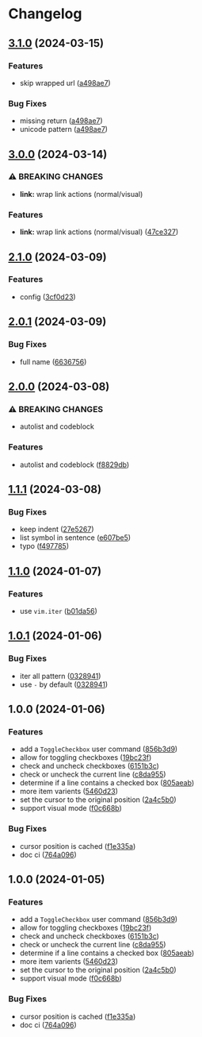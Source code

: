 # Changelog

## [3.1.0](https://github.com/phanen/mder.nvim/compare/v3.0.0...v3.1.0) (2024-03-15)


### Features

* skip wrapped url ([a498ae7](https://github.com/phanen/mder.nvim/commit/a498ae7fa792999c0143027cfac10d09187d8b06))


### Bug Fixes

* missing return ([a498ae7](https://github.com/phanen/mder.nvim/commit/a498ae7fa792999c0143027cfac10d09187d8b06))
* unicode pattern ([a498ae7](https://github.com/phanen/mder.nvim/commit/a498ae7fa792999c0143027cfac10d09187d8b06))

## [3.0.0](https://github.com/phanen/mder.nvim/compare/v2.1.0...v3.0.0) (2024-03-14)


### ⚠ BREAKING CHANGES

* **link:** wrap link actions (normal/visual)

### Features

* **link:** wrap link actions (normal/visual) ([47ce327](https://github.com/phanen/mder.nvim/commit/47ce3271c1f736912d36fd9e45180fc2a33c0c1d))

## [2.1.0](https://github.com/phanen/mder.nvim/compare/v2.0.1...v2.1.0) (2024-03-09)


### Features

* config ([3cf0d23](https://github.com/phanen/mder.nvim/commit/3cf0d2373a6f510d2a2a667ec543845a9bb6ea57))

## [2.0.1](https://github.com/phanen/mder.nvim/compare/v2.0.0...v2.0.1) (2024-03-09)


### Bug Fixes

* full name ([6636756](https://github.com/phanen/mder.nvim/commit/66367564b96f4e4038b6bc80ebc844a476f4096e))

## [2.0.0](https://github.com/phanen/mder.nvim/compare/v1.1.1...v2.0.0) (2024-03-08)


### ⚠ BREAKING CHANGES

* autolist and codeblock

### Features

* autolist and codeblock ([f8829db](https://github.com/phanen/mder.nvim/commit/f8829db44135d6a5520759afc73e0fab78941967))

## [1.1.1](https://github.com/phanen/toggle-checkbox.nvim/compare/v1.1.0...v1.1.1) (2024-03-08)


### Bug Fixes

* keep indent ([27e5267](https://github.com/phanen/toggle-checkbox.nvim/commit/27e526789fe35f0201fdf8e9dd6b1ed246862e33))
* list symbol in sentence ([e607be5](https://github.com/phanen/toggle-checkbox.nvim/commit/e607be54e93ffcba595a8b8a8db29a2fd1926074))
* typo ([f497785](https://github.com/phanen/toggle-checkbox.nvim/commit/f497785048e1a11a250dadcdc4c7f3acda96aa47))

## [1.1.0](https://github.com/phanen/toggle-checkbox.nvim/compare/v1.0.1...v1.1.0) (2024-01-07)


### Features

* use `vim.iter` ([b01da56](https://github.com/phanen/toggle-checkbox.nvim/commit/b01da56f468e6ac0b3aa261b7c28ec44866ee37f))

## [1.0.1](https://github.com/phanen/toggle-checkbox.nvim/compare/v1.0.0...v1.0.1) (2024-01-06)


### Bug Fixes

* iter all pattern ([0328941](https://github.com/phanen/toggle-checkbox.nvim/commit/03289416807beb8172aed56a2a0a99900dd32dbc))
* use `-` by default ([0328941](https://github.com/phanen/toggle-checkbox.nvim/commit/03289416807beb8172aed56a2a0a99900dd32dbc))

## 1.0.0 (2024-01-06)


### Features

* add a `ToggleCheckbox` user command ([856b3d9](https://github.com/phanen/toggle-checkbox.nvim/commit/856b3d99cde6eac0a0ab6085d2a5fca695b02352))
* allow for toggling checkboxes ([19bc23f](https://github.com/phanen/toggle-checkbox.nvim/commit/19bc23fc3e98869570f2baa9814f27eaa57cc659))
* check and uncheck checkboxes ([6151b3c](https://github.com/phanen/toggle-checkbox.nvim/commit/6151b3c0e21c2ec65861927037892ae548190f08))
* check or uncheck the current line ([c8da955](https://github.com/phanen/toggle-checkbox.nvim/commit/c8da95500405470af90fba34bc6a8affbcf897d9))
* determine if a line contains a checked box ([805aeab](https://github.com/phanen/toggle-checkbox.nvim/commit/805aeab26557e3b0c2da60db4caec04307ca5c25))
* more item varients ([5460d23](https://github.com/phanen/toggle-checkbox.nvim/commit/5460d239c69f7643753d0f21d92c914ecc8b8014))
* set the cursor to the original position ([2a4c5b0](https://github.com/phanen/toggle-checkbox.nvim/commit/2a4c5b068254f6162a733cb6f99b479e72379fef))
* support visual mode ([f0c668b](https://github.com/phanen/toggle-checkbox.nvim/commit/f0c668b27cbc7aa82df14d4d4774450a18f76d2d))


### Bug Fixes

* cursor position is cached ([f1e335a](https://github.com/phanen/toggle-checkbox.nvim/commit/f1e335a96d71a5de75458e24d8a50c09babe4a96))
* doc ci ([764a096](https://github.com/phanen/toggle-checkbox.nvim/commit/764a0967006e938525bff3199989b8c269b35470))

## 1.0.0 (2024-01-05)


### Features

* add a `ToggleCheckbox` user command ([856b3d9](https://github.com/phanen/toggle-checkbox.nvim/commit/856b3d99cde6eac0a0ab6085d2a5fca695b02352))
* allow for toggling checkboxes ([19bc23f](https://github.com/phanen/toggle-checkbox.nvim/commit/19bc23fc3e98869570f2baa9814f27eaa57cc659))
* check and uncheck checkboxes ([6151b3c](https://github.com/phanen/toggle-checkbox.nvim/commit/6151b3c0e21c2ec65861927037892ae548190f08))
* check or uncheck the current line ([c8da955](https://github.com/phanen/toggle-checkbox.nvim/commit/c8da95500405470af90fba34bc6a8affbcf897d9))
* determine if a line contains a checked box ([805aeab](https://github.com/phanen/toggle-checkbox.nvim/commit/805aeab26557e3b0c2da60db4caec04307ca5c25))
* more item varients ([5460d23](https://github.com/phanen/toggle-checkbox.nvim/commit/5460d239c69f7643753d0f21d92c914ecc8b8014))
* set the cursor to the original position ([2a4c5b0](https://github.com/phanen/toggle-checkbox.nvim/commit/2a4c5b068254f6162a733cb6f99b479e72379fef))
* support visual mode ([f0c668b](https://github.com/phanen/toggle-checkbox.nvim/commit/f0c668b27cbc7aa82df14d4d4774450a18f76d2d))


### Bug Fixes

* cursor position is cached ([f1e335a](https://github.com/phanen/toggle-checkbox.nvim/commit/f1e335a96d71a5de75458e24d8a50c09babe4a96))
* doc ci ([764a096](https://github.com/phanen/toggle-checkbox.nvim/commit/764a0967006e938525bff3199989b8c269b35470))
